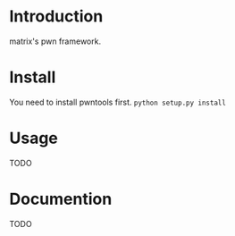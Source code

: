 # Introduction
matrix's pwn framework.
# Install
You need to install pwntools first.
`python setup.py install`
# Usage
TODO
# Documention
TODO